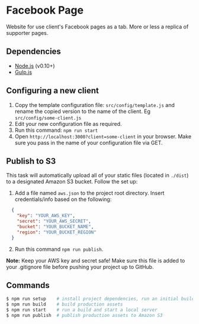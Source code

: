 # Facebook Page

Website for use client's Facebook pages as a tab. More or less a replica of supporter pages.

## Dependencies

- [Node.js](https://nodejs.org/) (v0.10+)
- [Gulp.js](http://gulpjs.com/)

## Configuring a new client

1. Copy the template configuration file: `src/config/template.js` and rename the copied version to the name of the client. Eg `src/config/some-client.js`
2. Edit your new configuration file as required.
3. Run this command: `npm run start`
4. Open `http://localhost:3000?client=some-client` in your browser. Make sure you pass in the name of your configuration file via GET.

## Publish to S3

This task will automatically upload all of your static files (located in `./dist`) to a designated Amazon S3 bucket. Follow the set up:

1. Add a file named `aws.json` to the project root directory. Insert credentials/info based on the following:

  ```json
    {
      "key": "YOUR_AWS_KEY",
      "secret": "YOUR_AWS_SECRET",
      "bucket": "YOUR_BUCKET_NAME",
      "region": "YOUR_BUCKET_REGION"
    }
  ```
2. Run this command `npm run publish`.

**Note:** Keep your AWS key and secret safe! Make sure this file is added to your .gitignore file before pushing your project up to GitHub.


## Commands

```sh
$ npm run setup    # install project dependencies, run an initial build
$ npm run build    # build production assets
$ npm run start    # run a build and start a local server
$ npm run publish  # publish production assets to Amazon S3
```
